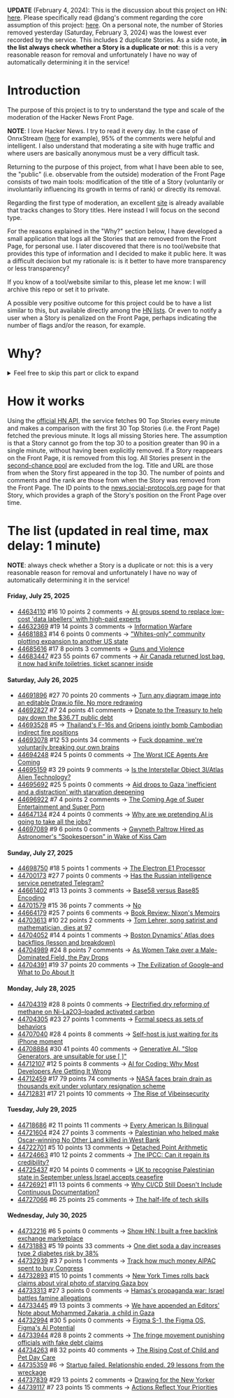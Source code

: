 **UPDATE** (February 4, 2024): This is the discussion about this project on HN: [here](https://news.ycombinator.com/item?id=39230513). Please specifically read @dang's comment regarding the core assumption of this project: [here](https://news.ycombinator.com/item?id=39231537). On a personal note, the number of Stories removed yesterday (Saturday, February 3, 2024) was the lowest ever recorded by the service. This includes 2 duplicate Stories. As a side note, **in the list always check whether a Story is a duplicate or not**: this is a very reasonable reason for removal and unfortunately I have no way of automatically determining it in the service!

# Introduction

The purpose of this project is to try to understand the type and scale of the moderation of the Hacker News Front Page.

**NOTE**: I love Hacker News. I try to read it every day. In the case of OnnxStream ([here](https://news.ycombinator.com/item?id=37752632) for example), 95% of the comments were helpful and intelligent. I also understand that moderating a site with huge traffic and where users are basically anonymous must be a very difficult task.

Returning to the purpose of this project, from what I have been able to see, the "public" (i.e. observable from the outside) moderation of the Front Page consists of two main tools: modification of the title of a Story (voluntarily or involuntarily influencing its growth in terms of rank) or directly its removal.

Regarding the first type of moderation, an excellent [site](https://hackernewstitles.netlify.app/) is already available that tracks changes to Story titles. Here instead I will focus on the second type.

For the reasons explained in the "Why?" section below, I have developed a small application that logs all the Stories that are removed from the Front Page, for personal use. I later discovered that there is no tool/website that provides this type of information and I decided to make it public here. It was a difficult decision but my rationale is: is it better to have more transparency or less transparency?

If you know of a tool/website similar to this, please let me know: I will archive this repo or set it to private.

A possible very positive outcome for this project could be to have a list similar to this, but available directly among the [HN lists](https://news.ycombinator.com/lists). Or even to notify a user when a Story is penalized on the Front Page, perhaps indicating the number of flags and/or the reason, for example.

# Why?

<details>
<summary>Feel free to skip this part or click to expand</summary>

A friend of mine posted two Stories on Hacker News related to OnnxStream (31 days apart), the first related to SDXL Turbo support and the second related to TinyLlama and Mistral 7B support.

In the case of the [first](https://news.ycombinator.com/item?id=38646969), the Story was among the first on the Front Page, until its title was changed from "Stable Diffusion Turbo on a Raspberry Pi Zero 2 generates an image in 29 minutes" to "OnnxStream: Stable Diffusion XL 1.0 Base on a Raspberry Pi Zero 2". This effectively "killed" the Story. One user pointed out that the new title didn't reflect the spirit of the Story (thanks @practice9).

In the case of the [second](https://news.ycombinator.com/item?id=38991145), the Story was in third place on the Front Page, less than an hour after the submission. In this case it was simply removed from the Front Page.

Having discovered this, perplexed, I sent an email to the moderator. @dang, who was very kind and quick in his response, explained to me that the Story had been flagged by users even without being explicitly [flagged], and that he could therefore only hypothesize the causes of the flag. His hypothesis was that (some?) users might be fed up with news related to LLMs.

While I have no reason to doubt Daniel's good faith, it's hard to believe that HN users would be tired of LLM-related news.

So I decided to develop a small console application to determine the frequency of this phenomenon (actually I was also motivated by the prospect of writing some C# code, after more than 2 years of complete abstinence). I subsequently discovered that there were no tools/websites that monitored this specific phenomenon and I therefore decided to make it public here.

</details>

# How it works

Using the [official HN API](https://github.com/HackerNews/API), the service fetches 90 Top Stories every minute and makes a comparison with the first 30 Top Stories (i.e. the Front Page) fetched the previous minute. It logs all missing Stories here. The assumption is that a Story cannot go from the top 30 to a position greater than 90 in a single minute, without having been explicitly removed. If a Story reappears on the Front Page, it is removed from this log. All Stories present in the [second-chance pool](https://news.ycombinator.com/pool) are excluded from the log. Title and URL are those from when the Story first appeared in the top 30. The number of points and comments and the rank are those from when the Story was removed from the Front Page. The ID points to the [news.social-protocols.org](https://news.social-protocols.org) page for that Story, which provides a graph of the Story's position on the Front Page over time.

# The list (updated in real time, max delay: 1 minute)

**NOTE**: always check whether a Story is a duplicate or not: this is a very reasonable reason for removal and unfortunately I have no way of automatically determining it in the service!

#### **Friday, July 25, 2025**
<!-- HN:44634110:start -->
* [44634110](https://news.social-protocols.org/stats?id=44634110) #16 10 points 2 comments -> [AI groups spend to replace low-cost 'data labellers' with high-paid experts](https://www.ft.com/content/e17647f0-4c3b-49b4-a031-b56158bbb3b8)<!-- HN:44634110:end --><!-- HN:44632369:start -->
* [44632369](https://news.social-protocols.org/stats?id=44632369) #19 14 points 3 comments -> [Information Warfare](https://yuxi.ml/sketches/posts/info-warfare/)<!-- HN:44632369:end --><!-- HN:44681883:start -->
* [44681883](https://news.social-protocols.org/stats?id=44681883) #14 6 points 0 comments -> ["Whites-only" community plotting expansion to another US state](https://www.independent.co.uk/news/world/americas/return-to-the-land-whites-only-community-b2795213.html)<!-- HN:44681883:end --><!-- HN:44685616:start -->
* [44685616](https://news.social-protocols.org/stats?id=44685616) #17 8 points 3 comments -> [Guns and Violence](https://rajivsethi.substack.com/p/guns-violence)<!-- HN:44685616:end --><!-- HN:44683447:start -->
* [44683447](https://news.social-protocols.org/stats?id=44683447) #23 55 points 67 comments -> [Air Canada returned lost bag, it now had knife,toiletries, ticket scanner inside](https://www.cbc.ca/news/canada/newfoundland-labrador/air-canada-mystery-baggage-1.7592756)<!-- HN:44683447:end -->
#### **Saturday, July 26, 2025**
<!-- HN:44691896:start -->
* [44691896](https://news.social-protocols.org/stats?id=44691896) #27 70 points 20 comments -> [Turn any diagram image into an editable Draw.io file. No more redrawing](https://imagetodrawio.com/)<!-- HN:44691896:end --><!-- HN:44692827:start -->
* [44692827](https://news.social-protocols.org/stats?id=44692827) #7 24 points 41 comments -> [Donate to the Treasury to help pay down the $36.7T public debt](https://www.pay.gov/public/form/start/23779454)<!-- HN:44692827:end --><!-- HN:44693528:start -->
* [44693528](https://news.social-protocols.org/stats?id=44693528) #5 -> [Thailand's F-16s and Gripens jointly bomb Cambodian indirect fire positions](https://www.nationthailand.com/news/asean/40053114)<!-- HN:44693528:end --><!-- HN:44693078:start -->
* [44693078](https://news.social-protocols.org/stats?id=44693078) #12 53 points 34 comments -> [Fuck dopamine, we're voluntarily breaking our own brains](https://anushkakarmakar.substack.com/p/35-fuck-dopamine)<!-- HN:44693078:end --><!-- HN:44694248:start -->
* [44694248](https://news.social-protocols.org/stats?id=44694248) #24 5 points 0 comments -> [The Worst ICE Agents Are Coming](https://www.thebulwark.com/p/the-worst-ice-agents-are-coming-170b-budget-hiring-training)<!-- HN:44694248:end --><!-- HN:44695159:start -->
* [44695159](https://news.social-protocols.org/stats?id=44695159) #3 29 points 9 comments -> [Is the Interstellar Object 3I/Atlas Alien Technology?](https://arxiv.org/abs/2507.12213)<!-- HN:44695159:end --><!-- HN:44695692:start -->
* [44695692](https://news.social-protocols.org/stats?id=44695692) #25 5 points 0 comments -> [Aid drops to Gaza 'inefficient and a distraction' with starvation deepening](https://www.theguardian.com/world/live/2025/jul/26/israel-gaza-war-palestinian-state-palestine-middle-east-latest-news-updates)<!-- HN:44695692:end --><!-- HN:44696922:start -->
* [44696922](https://news.social-protocols.org/stats?id=44696922) #7 4 points 2 comments -> [The Coming Age of Super Entertainment and Super Porn](https://vutran.substack.com/p/the-dopamine-machine-the-coming-age)<!-- HN:44696922:end --><!-- HN:44647134:start -->
* [44647134](https://news.social-protocols.org/stats?id=44647134) #24 4 points 0 comments -> [Why are we pretending AI is going to take all the jobs?](https://www.thebignewsletter.com/p/why-are-we-pretending-ai-is-going)<!-- HN:44647134:end --><!-- HN:44697089:start -->
* [44697089](https://news.social-protocols.org/stats?id=44697089) #9 6 points 0 comments -> [Gwyneth Paltrow Hired as Astronomer's "Spokesperson" in Wake of Kiss Cam](https://consequence.net/2025/07/gwyneth-paltrow-astronomer-video/)<!-- HN:44697089:end -->
#### **Sunday, July 27, 2025**
<!-- HN:44698750:start -->
* [44698750](https://news.social-protocols.org/stats?id=44698750) #18 5 points 1 comments -> [The Electron E1 Processor](https://www.efficient.computer/announcing-electron-e1-processor)<!-- HN:44698750:end --><!-- HN:44700173:start -->
* [44700173](https://news.social-protocols.org/stats?id=44700173) #27 7 points 0 comments -> [Has the Russian intelligence service penetrated Telegram?](https://www.perplexity.ai/search/is-there-evidence-that-suggest-FMgkZrx3SHONR2v1wSC.zg)<!-- HN:44700173:end --><!-- HN:44661402:start -->
* [44661402](https://news.social-protocols.org/stats?id=44661402) #13 13 points 3 comments -> [Base58 versus Base85 Encoding](https://www.johndcook.com/blog/2025/07/23/base58-base85/)<!-- HN:44661402:end --><!-- HN:44701579:start -->
* [44701579](https://news.social-protocols.org/stats?id=44701579) #15 36 points 7 comments -> [No](https://olu.online/no/)<!-- HN:44701579:end --><!-- HN:44664179:start -->
* [44664179](https://news.social-protocols.org/stats?id=44664179) #25 7 points 6 comments -> [Book Review: Nixon's Memoirs](https://justismills.substack.com/p/book-review-nixons-memoirs)<!-- HN:44664179:end --><!-- HN:44703613:start -->
* [44703613](https://news.social-protocols.org/stats?id=44703613) #10 22 points 2 comments -> [Tom Lehrer, song satirist and mathematician, dies at 97](https://apnews.com/article/tom-lehrer-son-satirist-mathematician-dies-9caa7ee01faf4fbfb793d7ba984c179d)<!-- HN:44703613:end --><!-- HN:44704052:start -->
* [44704052](https://news.social-protocols.org/stats?id=44704052) #14 4 points 1 comments -> [Boston Dynamics' Atlas does backflips (lesson and breakdown)](https://app.vidyaarthi.ai/ai-tutor?session_id=2YBSyF3WNzMNn_80jygEp&action=replay&shared=true)<!-- HN:44704052:end --><!-- HN:44704989:start -->
* [44704989](https://news.social-protocols.org/stats?id=44704989) #24 8 points 7 comments -> [As Women Take over a Male-Dominated Field, the Pay Drops](https://www.nytimes.com/2016/03/20/upshot/as-women-take-over-a-male-dominated-field-the-pay-drops.html)<!-- HN:44704989:end --><!-- HN:44704391:start -->
* [44704391](https://news.social-protocols.org/stats?id=44704391) #19 37 points 20 comments -> [The Evilization of Google–and What to Do About It](https://billdembski.substack.com/p/the-evilization-of-googleand-what)<!-- HN:44704391:end -->
#### **Monday, July 28, 2025**
<!-- HN:44704319:start -->
* [44704319](https://news.social-protocols.org/stats?id=44704319) #28 8 points 0 comments -> [Electrified dry reforming of methane on Ni-La2O3–loaded activated carbon](https://www.science.org/doi/10.1126/sciadv.adv1585)<!-- HN:44704319:end --><!-- HN:44704305:start -->
* [44704305](https://news.social-protocols.org/stats?id=44704305) #23 27 points 1 comments -> [Formal specs as sets of behaviors](https://surfingcomplexity.blog/2025/07/26/formal-specs-as-sets-of-behaviors/)<!-- HN:44704305:end --><!-- HN:44707040:start -->
* [44707040](https://news.social-protocols.org/stats?id=44707040) #28 4 points 8 comments -> [Self-host is just waiting for its iPhone moment](https://www.robertmao.com/blog/en/self-hosting-isnt-dead-its-just-waiting-for-its-iphone-moment)<!-- HN:44707040:end --><!-- HN:44708884:start -->
* [44708884](https://news.social-protocols.org/stats?id=44708884) #30 41 points 40 comments -> [Generative AI. "Slop Generators, are unsuitable for use [ ]"](https://asahilinux.org/docs/project/policies/slop/)<!-- HN:44708884:end --><!-- HN:44712107:start -->
* [44712107](https://news.social-protocols.org/stats?id=44712107) #12 5 points 8 comments -> [AI for Coding: Why Most Developers Are Getting It Wrong](https://www.ksred.com/ai-for-coding-why-most-developers-are-getting-it-wrong-and-how-to-get-it-right/)<!-- HN:44712107:end --><!-- HN:44712459:start -->
* [44712459](https://news.social-protocols.org/stats?id=44712459) #17 79 points 74 comments -> [NASA faces brain drain as thousands exit under voluntary resignation scheme](https://www.theregister.com/2025/07/28/nasa_voluntary_exits/)<!-- HN:44712459:end --><!-- HN:44712831:start -->
* [44712831](https://news.social-protocols.org/stats?id=44712831) #17 21 points 10 comments -> [The Rise of Vibeinsecurity](https://vibeinsecurity.com/)<!-- HN:44712831:end -->
#### **Tuesday, July 29, 2025**
<!-- HN:44718686:start -->
* [44718686](https://news.social-protocols.org/stats?id=44718686) #2 11 points 11 comments -> [Every American Is Bilingual](https://justevilenough.com/every-american-is-bilingual/)<!-- HN:44718686:end --><!-- HN:44721604:start -->
* [44721604](https://news.social-protocols.org/stats?id=44721604) #24 27 points 3 comments -> [Palestinian who helped make Oscar-winning No Other Land killed in West Bank](https://www.theguardian.com/world/2025/jul/29/palestinian-awdah-hathaleen-oscar-winning-no-other-land-killed-in-west-bank)<!-- HN:44721604:end --><!-- HN:44722701:start -->
* [44722701](https://news.social-protocols.org/stats?id=44722701) #5 10 points 13 comments -> [Detached Point Arithmetic](https://github.com/Pedantic-Research-Limited/DPA)<!-- HN:44722701:end --><!-- HN:44724663:start -->
* [44724663](https://news.social-protocols.org/stats?id=44724663) #10 12 points 2 comments -> [The IPCC: Can it regain its credibility?](https://www.meer.com/en/91051-the-ipcc-can-it-regain-its-credibility)<!-- HN:44724663:end --><!-- HN:44725437:start -->
* [44725437](https://news.social-protocols.org/stats?id=44725437) #20 14 points 0 comments -> [UK to recognise Palestinian state in September unless Israel accepts ceasefire](https://www.theguardian.com/politics/2025/jul/29/uk-to-recognise-state-of-palestine-in-september-unless-israel-holds-to-a-ceasefire)<!-- HN:44725437:end --><!-- HN:44726921:start -->
* [44726921](https://news.social-protocols.org/stats?id=44726921) #11 13 points 6 comments -> [Why CI/CD Still Doesn't Include Continuous Documentation?](https://deepdocs.dev/why-ci-cd-still-doesnt-include-continuous-documentation/)<!-- HN:44726921:end --><!-- HN:44727066:start -->
* [44727066](https://news.social-protocols.org/stats?id=44727066) #6 25 points 25 comments -> [The half-life of tech skills](https://haraldagterhuis.substack.com/p/the-great-skills-decay)<!-- HN:44727066:end -->
#### **Wednesday, July 30, 2025**<!-- HN:44732216:start -->
* [44732216](https://news.social-protocols.org/stats?id=44732216) #6 5 points 0 comments -> [Show HN: I built a free backlink exchange marketplace](https://launchigniter.com/link-exchange)<!-- HN:44732216:end --><!-- HN:44731883:start -->
* [44731883](https://news.social-protocols.org/stats?id=44731883) #5 19 points 33 comments -> [One diet soda a day increases type 2 diabetes risk by 38%](https://newatlas.com/diet-nutrition/one-drink-diabetes-risk/)<!-- HN:44731883:end --><!-- HN:44732939:start -->
* [44732939](https://news.social-protocols.org/stats?id=44732939) #3 7 points 1 comments -> [Track how much money AIPAC spent to buy Congress](https://www.trackaipac.com)<!-- HN:44732939:end --><!-- HN:44732893:start -->
* [44732893](https://news.social-protocols.org/stats?id=44732893) #15 10 points 1 comments -> [New York Times rolls back claims about viral photo of starving Gaza boy](https://nypost.com/2025/07/29/media/new-york-times-stunningly-rolls-back-claims-about-viral-photo-of-starving-gaza-boy/)<!-- HN:44732893:end --><!-- HN:44733313:start -->
* [44733313](https://news.social-protocols.org/stats?id=44733313) #27 3 points 0 comments -> [Hamas's propaganda war: Israel battles famine allegations](https://nationalpost.com/news/hamass-propaganda-war-israel-battles-famine-allegations)<!-- HN:44733313:end --><!-- HN:44733445:start -->
* [44733445](https://news.social-protocols.org/stats?id=44733445) #9 13 points 3 comments -> [We have appended an Editors' Note about Mohammed Zakaria, a child in Gaza](https://twitter.com/NYTimesPR/status/1950311365756817690)<!-- HN:44733445:end --><!-- HN:44732994:start -->
* [44732994](https://news.social-protocols.org/stats?id=44732994) #30 5 points 0 comments -> [Figma S-1, the Figma OS, Figma's AI Potential](https://stratechery.com/2025/figma-s-1-the-figma-os-figmas-ai-potential/)<!-- HN:44732994:end --><!-- HN:44733944:start -->
* [44733944](https://news.social-protocols.org/stats?id=44733944) #28 8 points 2 comments -> [The fringe movement punishing officials with fake debt claims](https://www.latimes.com/california/story/2025-07-30/fake-filings-real-consequences-how-paper-terrorism-is-burying-a-state-system-with-bogus-claims)<!-- HN:44733944:end --><!-- HN:44734263:start -->
* [44734263](https://news.social-protocols.org/stats?id=44734263) #8 32 points 40 comments -> [The Rising Cost of Child and Pet Day Care](https://marginalrevolution.com/marginalrevolution/2025/07/the-rising-cost-of-child-and-pet-day-care.html)<!-- HN:44734263:end --><!-- HN:44735359:start -->
* [44735359](https://news.social-protocols.org/stats?id=44735359) #6 -> [Startup failed. Relationship ended. 29 lessons from the wreckage](https://burnedchris.com/blog/29-lessons)<!-- HN:44735359:end --><!-- HN:44737839:start -->
* [44737839](https://news.social-protocols.org/stats?id=44737839) #29 13 points 2 comments -> [Drawing for the New Yorker](https://lizadonnelly.substack.com/p/drawing-for-the-new-yorker)<!-- HN:44737839:end --><!-- HN:44739117:start -->
* [44739117](https://news.social-protocols.org/stats?id=44739117) #7 23 points 15 comments -> [Actions Reflect Your Priorities](https://tombrady.com/posts/your-actions-reflect-your-priorities)<!-- HN:44739117:end -->
